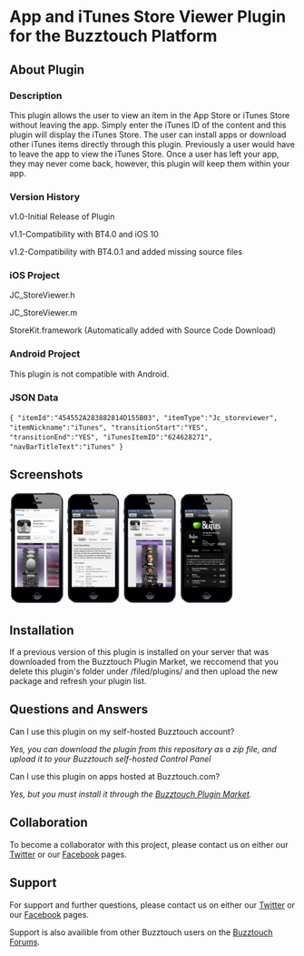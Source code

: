 # App and iTunes Store Viewer Plugin for the Buzztouch Platform

## About Plugin
### Description
This plugin allows the user to view an item in the App Store or iTunes Store without leaving the app. Simply enter the iTunes ID of the content and this plugin will display the iTunes Store. The user can install apps or download other iTunes items directly through this plugin. Previously a user would have to leave the app to view the iTunes Store. Once a user has left your app, they may never come back, however, this plugin will keep them within your app.

### Version History
v1.0-Initial Release of Plugin

v1.1-Compatibility with BT4.0 and iOS 10

v1.2-Compatibility with BT4.0.1 and added missing source files

### iOS Project
JC_StoreViewer.h

JC_StoreViewer.m

StoreKit.framework (Automatically added with Source Code Download)

### Android Project
This plugin is not compatible with Android.

### JSON Data
`{
"itemId":"454552A283882814D155B03",
"itemType":"Jc_storeviewer",
"itemNickname":"iTunes",
"transitionStart":"YES",
"transitionEnd":"YES",
"iTunesItemID":"624628271",
"navBarTitleText":"iTunes"
}`

## Screenshots

<img src="screenshots/screen-1.png" width="19%"/>
<img src="screenshots/screen-2.png" width="19%"/>
<img src="screenshots/screen-3.png" width="19%"/>
<img src="screenshots/screen-4.png" width="19%"/>

## Installation
If a previous version of this plugin is installed on your server that was downloaded from the Buzztouch Plugin Market, we reccomend that you delete this plugin's folder under /filed/plugins/ and then upload the new package and refresh your plugin list.

## Questions and Answers
Can I use this plugin on my self-hosted Buzztouch account?

*Yes, you can download the plugin from this repository as a zip file, and upload it to your Buzztouch self-hosted Control Panel*

Can I use this plugin on apps hosted at Buzztouch.com?

*Yes, but you must install it through the [Buzztouch Plugin Market](http://www.buzztouch.com/plugins/plugin.php?pid=2E738E5CD8DDF9D761CCBE1).*


## Collaboration
To become a collaborator with this project, please contact us on either our [Twitter](http://twitter.com/jakechasan) or our [Facebook](http://facebook.com/jakechasanapps) pages.


## Support
For support and further questions, please contact us on either our [Twitter](http://twitter.com/jakechasan) or our [Facebook](http://facebook.com/jakechasanapps) pages.

Support is also availible from other Buzztouch users on the [Buzztouch Forums](http://www.buzztouch.com/forum/).
